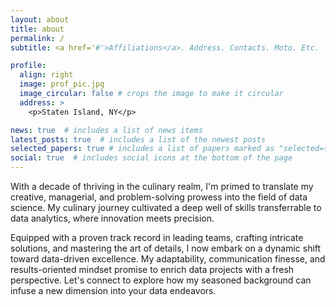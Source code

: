 ```yaml
---
layout: about
title: about
permalink: /
subtitle: <a href='#'>Affiliations</a>. Address. Contacts. Moto. Etc.

profile:
  align: right
  image: prof_pic.jpg
  image_circular: false # crops the image to make it circular
  address: >
    <p>Staten Island, NY</p>

news: true  # includes a list of news items
latest_posts: true  # includes a list of the newest posts
selected_papers: true # includes a list of papers marked as "selected={true}"
social: true  # includes social icons at the bottom of the page
---
```

With a decade of thriving in the culinary realm, I'm primed to translate my creative, 
managerial, and problem-solving prowess into the field of data science. My culinary 
journey cultivated a deep well of skills transferrable to data analytics, where 
innovation meets precision.

Equipped with a proven track record in leading teams, crafting intricate solutions, 
and mastering the art of details, I now embark on a dynamic shift toward data-driven 
excellence. My adaptability, communication finesse, and results-oriented mindset 
promise to enrich data projects with a fresh perspective. Let's connect to explore 
how my seasoned background can infuse a new dimension into your data endeavors.
